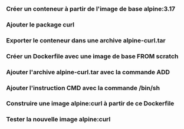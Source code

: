 ### Créer un conteneur à partir de l'image de base alpine:3.17

### Ajouter le package curl

### Exporter le conteneur dans une archive alpine-curl.tar

### Créer un Dockerfile avec une image de base FROM scratch

### Ajouter l'archive alpine-curl.tar avec la commande ADD

### Ajouter l'instruction CMD avec la commande **/bin/sh**

### Construire une image **alpine:curl** à partir de ce Dockerfile

### Tester la nouvelle image **alpine:curl** 
